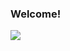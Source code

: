 ### Welcome!

<img src="https://img.shields.io/badge/juke-6CD74A?
          style=flat&logo=openjdk&logoColor=black"/>
